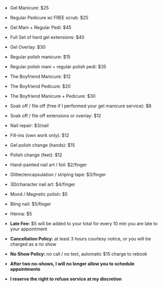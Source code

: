 * Gel Manicure: $25
* Regular Pedicure w/ FREE scrub: $25
* Gel Mani \+ Regular Pedi: $45

* Full Set of hard gel extensions: $40

* Gel Overlay: $30

* Regular polish manicure: $15
* Regular polish mani \+ regular polish pedi: $35

* The Boyfriend Manicure: $12
* The Boyfriend Pedicure: $20
* The Boyfriend Manicure \+ Pedicure: $30

* Soak off / file off (free if I performed your gel manicure service): $8
* Soak off / file off extensions or overlay: $12
* Nail repair: $3/nail
* Fill-ins (own work only): $12
* Gel polish change (hands): $15
* Polish change (feet): $12

* Hand-painted nail art / foil: $2/finger
* Glitter/encapsulation / striping tape: $3/finger
* 3D/character nail art: $4/finger
* Mood / Magnetic polish: $5
* Bling nail: $5/finger
* Henna: $5

* **Late Fee:** $5 will be added to your total for every 10 min you are late to your appointment
* **Cancellation Policy:** at least 3 hours courtesy notice, or you will be charged as a no show
* **No Show Policy:** no call / no text, automatic $15 charge to rebook
* **After two no-shows, I will no longer allow you to schedule appointments**
* **I reserve the right to refuse service at my discretion**
